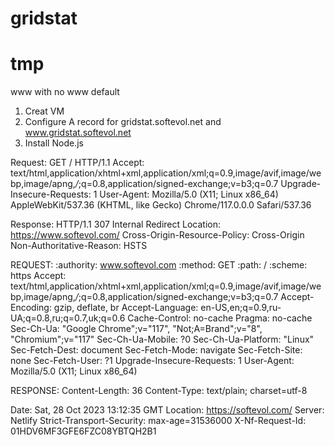 # gridstat

# tmp
<link rel="icon" href="/favicon.ico" sizes="any">
<link rel="icon" href="/favicon.svg" type="image/svg+xml">
<meta name="theme-color" content="#4a4a4a">

www with no www default

1. Creat VM
2. Configure A record for gridstat.softevol.net and www.gridstat.softevol.net
3. Install Node.js




Request:
GET / HTTP/1.1
Accept: text/html,application/xhtml+xml,application/xml;q=0.9,image/avif,image/webp,image/apng,*/*;q=0.8,application/signed-exchange;v=b3;q=0.7
Upgrade-Insecure-Requests: 1
User-Agent: Mozilla/5.0 (X11; Linux x86_64) AppleWebKit/537.36 (KHTML, like Gecko) Chrome/117.0.0.0 Safari/537.36

Response:
HTTP/1.1 307 Internal Redirect
Location: https://www.softevol.com/
Cross-Origin-Resource-Policy: Cross-Origin
Non-Authoritative-Reason: HSTS

REQUEST:
:authority:
www.softevol.com
:method:
GET
:path:
/
:scheme:
https
Accept:
text/html,application/xhtml+xml,application/xml;q=0.9,image/avif,image/webp,image/apng,*/*;q=0.8,application/signed-exchange;v=b3;q=0.7
Accept-Encoding:
gzip, deflate, br
Accept-Language:
en-US,en;q=0.9,ru-UA;q=0.8,ru;q=0.7,uk;q=0.6
Cache-Control:
no-cache
Pragma:
no-cache
Sec-Ch-Ua:
"Google Chrome";v="117", "Not;A=Brand";v="8", "Chromium";v="117"
Sec-Ch-Ua-Mobile:
?0
Sec-Ch-Ua-Platform:
"Linux"
Sec-Fetch-Dest:
document
Sec-Fetch-Mode:
navigate
Sec-Fetch-Site:
none
Sec-Fetch-User:
?1
Upgrade-Insecure-Requests:
1
User-Agent:
Mozilla/5.0 (X11; Linux x86_64)

RESPONSE:
Content-Length:
36
Content-Type:
text/plain; charset=utf-8

Date:
Sat, 28 Oct 2023 13:12:35 GMT
Location:
https://softevol.com/
Server:
Netlify
Strict-Transport-Security:
max-age=31536000
X-Nf-Request-Id:
01HDV6MF3GFE6FZC08YBTQH2B1


